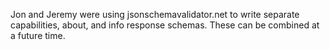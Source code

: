 Jon and Jeremy were using jsonschemavalidator.net to write separate capabilities, about, and info response schemas.  These
can be combined at a future time.
